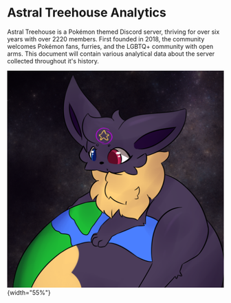 # Astral Treehouse Analytics

Astral Treehouse is a Pokémon themed Discord server, thriving for over six years with over 2220 members. First founded in 2018, the community welcomes Pokémon fans, furries, and the LGBTQ+ community with open arms. This document will contain various analytical data about the server collected throughout it's history.

![](images/astrea_earth_agniumxv.png){width="55%"}